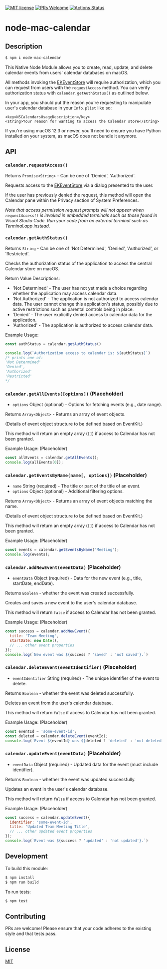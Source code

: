 [![MIT license](https://img.shields.io/badge/License-MIT-blue.svg)](https://lbesson.mit-license.org/)
 [![PRs Welcome](https://img.shields.io/badge/PRs-welcome-brightgreen.svg?style=flat-square)](http://makeapullrequest.com) [![Actions Status](https://github.com/haroonmoh/node-mac-calendar/workflows/Test/badge.svg)](https://github.com/haroonmoh/node-mac-calendar/actions)

# node-mac-calendar

## Description

```js
$ npm i node-mac-calendar
```

This Native Node Module allows you to create, read, update, and delete calendar events from users' calendar databases on macOS.

All methods invoking the [EKEventStore](https://developer.apple.com/documentation/eventkit/ekeventstore) will require authorization, which you can request from users with the `requestAccess` method. You can verify authorization status with `calendar.getAuthStatus()` as outlined below.

In your app, you should put the reason you're requesting to manipulate user's calendar database in your `Info.plist` like so:

```
<key>NSCalendarsUsageDescription</key>
<string>Your reason for wanting to access the Calendar store</string>
```

If you're using macOS 12.3 or newer, you'll need to ensure you have Python installed on your system, as macOS does not bundle it anymore.

## API

### `calendar.requestAccess()`

Returns `Promise<String>` - Can be one of 'Denied', 'Authorized'.

Requests access to the [EKEventStore](https://developer.apple.com/documentation/eventkit/ekeventstore) via a dialog presented to the user.

If the user has previously denied the request, this method will open the Calendar pane within the Privacy section of System Preferences.

*Note that access permission request prompts will not appear when `requestAccess()` is invoked in embedded terminals such as those found in Visual Studio Code. Run your code from an external terminal such as Terminal.app instead.*

### `calendar.getAuthStatus()`

Returns `String` - Can be one of 'Not Determined', 'Denied', 'Authorized', or 'Restricted'.

Checks the authorization status of the application to access the central Calendar store on macOS.

Return Value Descriptions: 
* 'Not Determined' - The user has not yet made a choice regarding whether the application may access calendar data.
* 'Not Authorized' - The application is not authorized to access calendar data. The user cannot change this application's status, possibly due to active restrictions such as parental controls being in place.
* 'Denied' - The user explicitly denied access to calendar data for the application.
* 'Authorized' - The application is authorized to access calendar data.

Example Usage:

```js
const authStatus = calendar.getAuthStatus()

console.log(`Authorization access to calendar is: ${authStatus}`)
/* prints one of:
'Not Determined'
'Denied',
'Authorized'
'Restricted'
*/
```

### `calendar.getAllEvents([options])` (Placeholder)

* `options` Object (optional) - Options for fetching events (e.g., date range).

Returns `Array<Object>` - Returns an array of event objects.

(Details of event object structure to be defined based on EventKit.)

This method will return an empty array (`[]`) if access to Calendar has not been granted.

Example Usage: (Placeholder)

```js
const allEvents = calendar.getAllEvents();
console.log(allEvents[0]);
```

### `calendar.getEventsByName(name[, options])` (Placeholder)

* `name` String (required) - The title or part of the title of an event.
* `options` Object (optional) - Additional filtering options.

Returns `Array<Object>` - Returns an array of event objects matching the name.

(Details of event object structure to be defined based on EventKit.)

This method will return an empty array (`[]`) if access to Calendar has not been granted.

Example Usage: (Placeholder)

```js
const events = calendar.getEventsByName('Meeting');
console.log(events);
```

### `calendar.addNewEvent(eventData)` (Placeholder)

* `eventData` Object (required) - Data for the new event (e.g., title, startDate, endDate).

Returns `Boolean` - whether the event was created successfully.

Creates and saves a new event to the user's calendar database.

This method will return `false` if access to Calendar has not been granted.

Example Usage: (Placeholder)

```js
const success = calendar.addNewEvent({
  title: 'Team Meeting',
  startDate: new Date(),
  // ... other event properties
});
console.log(`New event was ${success ? 'saved' : 'not saved'}.`)
```

### `calendar.deleteEvent(eventIdentifier)` (Placeholder)

* `eventIdentifier` String (required) - The unique identifier of the event to delete.

Returns `Boolean` - whether the event was deleted successfully.

Deletes an event from the user's calendar database.

This method will return `false` if access to Calendar has not been granted.

Example Usage: (Placeholder)

```js
const eventId = 'some-event-id';
const deleted = calendar.deleteEvent(eventId);
console.log(`Event ${eventId} was ${deleted ? 'deleted' : 'not deleted'}.`)
```

### `calendar.updateEvent(eventData)` (Placeholder)

* `eventData` Object (required) - Updated data for the event (must include identifier).

Returns `Boolean` - whether the event was updated successfully.

Updates an event in the user's calendar database.

This method will return `false` if access to Calendar has not been granted.

Example Usage: (Placeholder)

```js
const success = calendar.updateEvent({
  identifier: 'some-event-id',
  title: 'Updated Team Meeting Title',
  // ... other updated event properties
});
console.log(`Event was ${success ? 'updated' : 'not updated'}.`)
```

## Development

To build this module:

```bash
$ npm install
$ npm run build
```

To run tests:

```bash
$ npm test
```

## Contributing

PRs are welcome! Please ensure that your code adheres to the existing style and that tests pass.

## License

[MIT](LICENSE)
